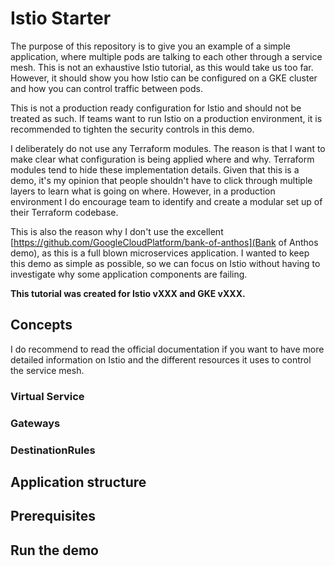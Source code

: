 # Istio Starter

The purpose of this repository is to give you an example of a simple application, where multiple pods are talking to each other through a service mesh. This is not an exhaustive Istio tutorial, as this would take us too far.  However, it should show you how Istio can be configured on a GKE cluster and how you can control traffic between pods.  

This is not a production ready configuration for Istio and should not be treated as such.  If teams want to run Istio on a production environment, it is recommended to tighten the security controls in this demo.

I deliberately do not use any Terraform modules.  The reason is that I want to make clear what configuration is being applied where and why.  Terraform modules tend to hide these implementation details.  Given that this is a demo, it's my opinion that people shouldn't have to click through multiple layers to learn what is going on where.  However, in a production environment I do encourage team to identify and create a modular set up of their Terraform codebase.

This is also the reason why I don't use the excellent [https://github.com/GoogleCloudPlatform/bank-of-anthos](Bank of Anthos demo), as this is a full blown microservices application.  I wanted to keep this demo as simple as possible, so we can focus on Istio without having to investigate why some application components are failing.

**This tutorial was created for Istio vXXX and GKE vXXX.**

## Concepts

I do recommend to read the official documentation if you want to have more detailed information on Istio and the different resources it uses to control the service mesh.

### Virtual Service


### Gateways
### DestinationRules

## Application structure

## Prerequisites

## Run the demo